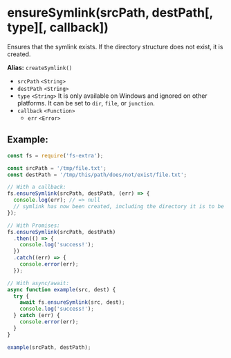 # ensureSymlink(srcPath, destPath[, type][, callback])

Ensures that the symlink exists. If the directory structure does not exist, it is created.

**Alias:** `createSymlink()`

- `srcPath` `<String>`
- `destPath` `<String>`
- `type` `<String>` It is only available on Windows and ignored on other platforms. It can be set to `dir`, `file`, or `junction`.
- `callback` `<Function>`
  - `err` `<Error>`

## Example:

```js
const fs = require('fs-extra');

const srcPath = '/tmp/file.txt';
const destPath = '/tmp/this/path/does/not/exist/file.txt';

// With a callback:
fs.ensureSymlink(srcPath, destPath, (err) => {
  console.log(err); // => null
  // symlink has now been created, including the directory it is to be placed in
});

// With Promises:
fs.ensureSymlink(srcPath, destPath)
  .then(() => {
    console.log('success!');
  })
  .catch((err) => {
    console.error(err);
  });

// With async/await:
async function example(src, dest) {
  try {
    await fs.ensureSymlink(src, dest);
    console.log('success!');
  } catch (err) {
    console.error(err);
  }
}

example(srcPath, destPath);
```
